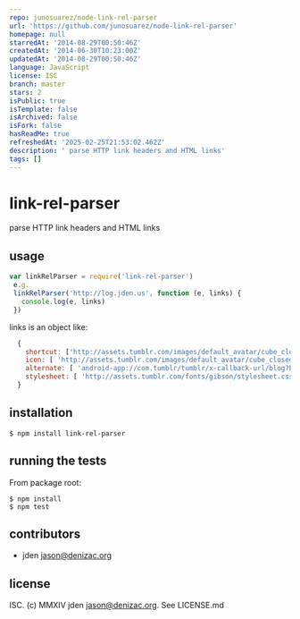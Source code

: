 ```yaml
---
repo: junosuarez/node-link-rel-parser
url: 'https://github.com/junosuarez/node-link-rel-parser'
homepage: null
starredAt: '2014-08-29T00:50:46Z'
createdAt: '2014-06-30T10:23:00Z'
updatedAt: '2014-08-29T00:50:46Z'
language: JavaScript
license: ISC
branch: master
stars: 2
isPublic: true
isTemplate: false
isArchived: false
isFork: false
hasReadMe: true
refreshedAt: '2025-02-25T21:53:02.462Z'
description: ' parse HTTP link headers and HTML links'
tags: []
---
```


# link-rel-parser
parse HTTP link headers and HTML links

## usage
```js
var linkRelParser = require('link-rel-parser')
 e.g.
 linkRelParser('http://log.jden.us', function (e, links) {
   console.log(e, links)
 })
```

links is an object like:

```js
  {
    shortcut: ['http://assets.tumblr.com/images/default_avatar/cube_closed_128.png' ],                                                          
    icon: [ 'http://assets.tumblr.com/images/default_avatar/cube_closed_128.png' ],                                                                   
    alternate: [ 'android-app://com.tumblr/tumblr/x-callback-url/blog?blogName=logjdenus' ],                                                          
    stylesheet: [ 'http://assets.tumblr.com/fonts/gibson/stylesheet.css?v=3']
  }                                                                      

```

## installation

    $ npm install link-rel-parser


## running the tests

From package root:

    $ npm install
    $ npm test


## contributors

- jden <jason@denizac.org>


## license

ISC. (c) MMXIV jden <jason@denizac.org>. See LICENSE.md
